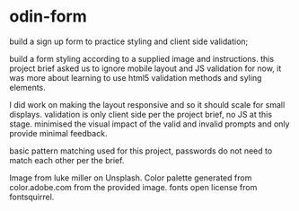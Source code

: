 # odin-form

build a sign up form to practice styling and client side validation;

build a form styling according to a supplied image and instructions.
this project brief asked us to ignore mobile layout and JS validation for now,
it was more about learning to use html5 validation methods and syling elements.

I did work on making the layout responsive and so it should scale for small displays.
validation is only client side per the project brief, no JS at this stage.
minimised the visual impact of the valid and invalid prompts and only provide minimal feedback.

basic pattern matching used for this project, passwords do not need to match each other per the brief.

Image from luke miller on Unsplash.
Color palette generated from color.adobe.com from the provided image.
fonts open license from fontsquirrel.
